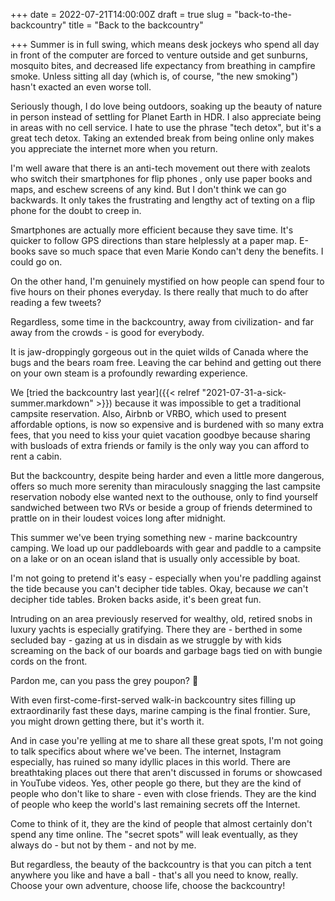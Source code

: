 +++
date = 2022-07-21T14:00:00Z
draft = true
slug = "back-to-the-backcountry"
title = "Back to the backcountry"

+++
Summer is in full swing, which means desk jockeys who spend all day in front of the computer are forced to venture outside and get sunburns, mosquito bites, and decreased life expectancy from breathing in campfire smoke. Unless sitting all day (which is, of course, "the new smoking") hasn't exacted an even worse toll.

Seriously though, I do love being outdoors, soaking up the beauty of nature in person instead of settling for Planet Earth in HDR. I also appreciate being in areas with no cell service. I hate to use the phrase "tech detox", but it's a great tech detox. Taking an extended break from being online only makes you appreciate the internet more when you return.

I'm well aware that there is an anti-tech movement out there with zealots who switch their smartphones for flip phones , only use paper books and maps, and eschew screens of any kind. But I don't think we can go backwards. It only takes the frustrating and lengthy act of texting on a flip phone for the doubt to creep in.

Smartphones are actually more efficient because they save time. It's quicker to follow GPS directions than stare helplessly at a paper map. E-books save so much space that even Marie Kondo can't deny the benefits. I could go on.

On the other hand, I'm genuinely mystified on how people can spend four to five hours on their phones everyday. Is there really that much to do after reading a few tweets?

Regardless, some time in the backcountry, away from civilization- and far away from the crowds - is good for everybody.

<!--more-->

It is jaw-droppingly gorgeous out in the quiet wilds of Canada where the bugs and the bears roam free. Leaving the car behind and getting out there on your own steam is a profoundly rewarding experience.

We [tried the backcountry last year]({{< relref "2021-07-31-a-sick-summer.markdown" >}}) because it was impossible to get a traditional campsite reservation. Also, Airbnb or VRBO, which used to present affordable options, is now so expensive and is burdened with so many extra fees, that you need to kiss your quiet vacation goodbye because sharing with busloads of extra friends or family is the only way you can afford to rent a cabin.

But the backcountry, despite being harder and even a little more dangerous, offers so much more serenity than miraculously snagging the last campsite reservation nobody else wanted next to the outhouse, only to find yourself sandwiched between two RVs or beside a group of friends determined to prattle on in their loudest voices long after midnight.

This summer we've been trying something new - marine backcountry camping. We load up our paddleboards with gear and paddle to a campsite on a lake or on an ocean island that is usually only accessible by boat.

I'm not going to pretend it's easy - especially when you're paddling against the tide because you can't decipher tide tables. Okay, because _we_ can't decipher tide tables. Broken backs aside, it's been great fun.

Intruding on an area previously reserved for wealthy, old, retired snobs in luxury yachts is especially gratifying. There they are - berthed in some secluded bay - gazing at us in disdain as we struggle by with kids screaming on the back of our boards and garbage bags tied on with bungie cords on the front.

Pardon me, can you pass the grey poupon? 🤣

With even first-come-first-served walk-in backcountry sites filling up extraordinarily fast these days, marine camping is the final frontier. Sure, you might drown getting there, but it's worth it.

And in case you're yelling at me to share all these great spots, I'm not going to talk specifics about where we've been. The internet, Instagram especially, has ruined so many idyllic places in this world. There are breathtaking places out there that aren't discussed in forums or showcased in YouTube videos. Yes, other people go there, but they are the kind of people who don't like to share - even with close friends. They are the kind of people who keep the world's last remaining secrets off the Internet.

Come to think of it, they are the kind of people that almost certainly don't spend any time online. The "secret spots" will leak eventually, as they always do - but not by them - and not by me. 

But regardless, the beauty of the backcountry is that you can pitch a tent anywhere you like and have a ball - that's all you need to know, really. Choose your own adventure, choose life, choose the backcountry!
